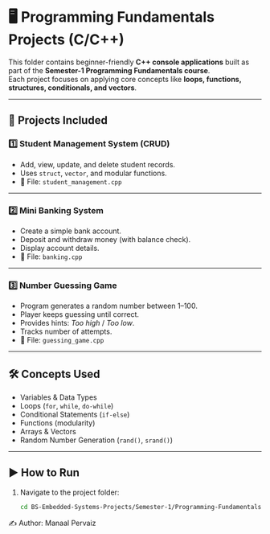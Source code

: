 # 🖥️ Programming Fundamentals Projects (C/C++)

This folder contains beginner-friendly **C++ console applications** built as part of the **Semester-1 Programming Fundamentals course**.  
Each project focuses on applying core concepts like **loops, functions, structures, conditionals, and vectors**.

---

## 📂 Projects Included

### 1️⃣ Student Management System (CRUD)
- Add, view, update, and delete student records.
- Uses `struct`, `vector`, and modular functions.
- 📌 File: `student_management.cpp`

---

### 2️⃣ Mini Banking System
- Create a simple bank account.
- Deposit and withdraw money (with balance check).
- Display account details.
- 📌 File: `banking.cpp`

---

### 3️⃣ Number Guessing Game
- Program generates a random number between 1–100.
- Player keeps guessing until correct.
- Provides hints: *Too high* / *Too low*.
- Tracks number of attempts.
- 📌 File: `guessing_game.cpp`

---

## 🛠️ Concepts Used
- Variables & Data Types
- Loops (`for`, `while`, `do-while`)
- Conditional Statements (`if-else`)
- Functions (modularity)
- Arrays & Vectors
- Random Number Generation (`rand()`, `srand()`)

---

## ▶️ How to Run
1. Navigate to the project folder:
   ```bash
   cd BS-Embedded-Systems-Projects/Semester-1/Programming-Fundamentals-Projects/


✍️ Author: Manaal Pervaiz

